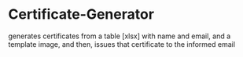 # Certificate-Generator
generates certificates from a table [xlsx] with name and email, and a template image, and then, issues that certificate to the informed email
